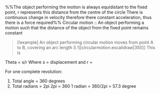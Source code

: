 %%The object performing the motion is always equidistant to the fixed point, r represents this distance from the centre of the circle
There is continuous change in velocity therefore there constant acceleration, thus there is a force required%%
Circular motion :: An object performing a motion such that the distance of the object from the fixed point remains constant
>[!example] An object performing circular motion moves from point A to B, covering an arc length S ![[circularmotion.excalidraw|350]]
>This is

Theta = s/r
Where s = displacement and r = 

 For one complete revolution:
 1. Total angle = 360 degrees
 2. Total radians = 2pi
2pi = 360
1 radian = 360/2pi = 57.3 degree